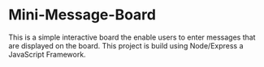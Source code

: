 # Mini-Message-Board
This is a simple interactive board the enable users to enter messages that are displayed on the board. This project is build using Node/Express a JavaScript Framework. 
